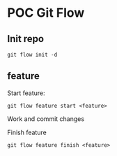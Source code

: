 # POC Git Flow

## Init repo

    git flow init -d

## feature

Start feature:

    git flow feature start <feature>

Work and commit changes

Finish feature

    git flow feature finish <feature>